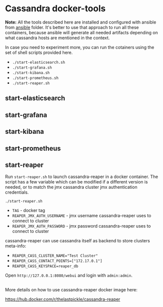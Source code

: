 # Cassandra docker-tools
**Note:** All the tools described here are installed and configured with ansible from [ansible](../ansible) folder. 
It's better to use that approach to run all these containers, because ansible will generate all needed artifacts depending on what cassandra hosts are mentioned in the context.

In case you need to experiment more, you can run the cotainers using the set of shell scripts provided here.
- `./start-elasticsearch.sh`
- `./start-grafana.sh`
- `./start-kibana.sh`
- `./start-prometheus.sh`
- `./start-reaper.sh`
   
## start-elasticsearch
## start-grafana
## start-kibana
## start-prometheus
## start-reaper

Run `start-reaper.sh` to launch cassandra-reaper in a docker container.
The script has a few variable which can be modified if a different version is needed, or to match the jmx cassandra cluster jmx authentication credentials.
```
./start-reaper.sh
```

- `TAG` - docker tag
- `REAPER_JMX_AUTH_USERNAME` - jmx username cassandra-reaper uses to connect to cluster
- `REAPER_JMX_AUTH_PASSWORD` - jmx password cassandra-reaper uses to connect to cluster

cassandra-reaper can use cassandra itself as backend to store clusters meta-info:
- `REAPER_CASS_CLUSTER_NAME="Test Cluster"`
- `REAPER_CASS_CONTACT_POINTS=["172.17.0.1"]`
- `REAPER_CASS_KEYSPACE=reaper_db`

Open `http://127.0.0.1:8080/webui` and login with `admin:admin`.

## 
More details on how to use cassandra-reaper docker image here:

https://hub.docker.com/r/thelastpickle/cassandra-reaper